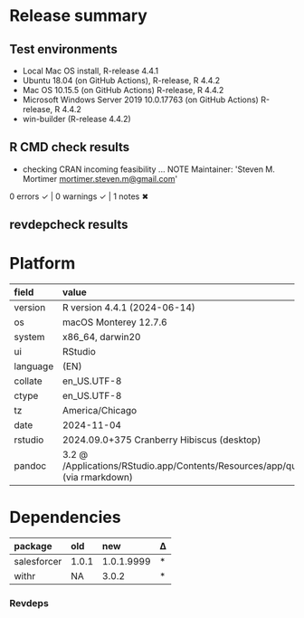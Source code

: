 # Release summary

## Test environments

* Local Mac OS install, R-release 4.4.1
* Ubuntu 18.04 (on GitHub Actions), R-release, R 4.4.2
* Mac OS 10.15.5 (on GitHub Actions) R-release, R 4.4.2
* Microsoft Windows Server 2019 10.0.17763 (on GitHub Actions) R-release, R 4.4.2
* win-builder (R-release 4.4.2)

## R CMD check results

* checking CRAN incoming feasibility ... NOTE
Maintainer: 'Steven M. Mortimer <mortimer.steven.m@gmail.com>'

0 errors ✓ | 0 warnings ✓ | 1 notes ✖

## revdepcheck results

# Platform

|field    |value                                                                                           |
|:--------|:-----------------------------------------------------------------------------------------------|
|version  |R version 4.4.1 (2024-06-14)                                                                    |
|os       |macOS Monterey 12.7.6                                                                           |
|system   |x86_64, darwin20                                                                                |
|ui       |RStudio                                                                                         |
|language |(EN)                                                                                            |
|collate  |en_US.UTF-8                                                                                     |
|ctype    |en_US.UTF-8                                                                                     |
|tz       |America/Chicago                                                                                 |
|date     |2024-11-04                                                                                      |
|rstudio  |2024.09.0+375 Cranberry Hibiscus (desktop)                                                      |
|pandoc   |3.2 @ /Applications/RStudio.app/Contents/Resources/app/quarto/bin/tools/x86_64/ (via rmarkdown) |

# Dependencies

|package     |old   |new        |Δ  |
|:-----------|:-----|:----------|:--|
|salesforcer |1.0.1 |1.0.1.9999 |*  |
|withr       |NA    |3.0.2      |*  |

### Revdeps
